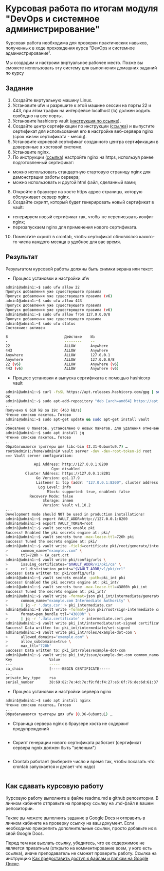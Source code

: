 # Курсовая работа по итогам модуля "DevOps и системное администрирование"

Курсовая работа необходима для проверки практических навыков, полученных в ходе прохождения курса "DevOps и системное администрирование".

Мы создадим и настроим виртуальное рабочее место. Позже вы сможете использовать эту систему для выполнения домашних заданий по курсу

## Задание

1. Создайте виртуальную машину Linux.
2. Установите ufw и разрешите к этой машине сессии на порты 22 и 443, при этом трафик на интерфейсе localhost (lo) должен ходить свободно на все порты.
3. Установите hashicorp vault ([инструкция по ссылке](https://learn.hashicorp.com/tutorials/vault/getting-started-install?in=vault/getting-started#install-vault)).
4. Cоздайте центр сертификации по инструкции ([ссылка](https://learn.hashicorp.com/tutorials/vault/pki-engine?in=vault/secrets-management)) и выпустите сертификат для использования его в настройке веб-сервера nginx (срок жизни сертификата - месяц).
5. Установите корневой сертификат созданного центра сертификации в доверенные в хостовой системе.
6. Установите nginx.
7. По инструкции ([ссылка](https://nginx.org/en/docs/http/configuring_https_servers.html)) настройте nginx на https, используя ранее подготовленный сертификат:
  - можно использовать стандартную стартовую страницу nginx для демонстрации работы сервера;
  - можно использовать и другой html файл, сделанный вами;
8. Откройте в браузере на хосте https адрес страницы, которую обслуживает сервер nginx.
9. Создайте скрипт, который будет генерировать новый сертификат в vault:
  - генерируем новый сертификат так, чтобы не переписывать конфиг nginx;
  - перезапускаем nginx для применения нового сертификата.
10. Поместите скрипт в crontab, чтобы сертификат обновлялся какого-то числа каждого месяца в удобное для вас время.

## Результат

Результатом курсовой работы должны быть снимки экрана или текст:

- Процесс установки и настройки ufw
```bash
admin1@admin1:~$ sudo ufw allow 22
Пропуск добавления уже существующего правила
Пропуск добавления уже существующего правила (v6)
admin1@admin1:~$ sudo ufw allow 443
Пропуск добавления уже существующего правила
Пропуск добавления уже существующего правила (v6)
admin1@admin1:~$ sudo ufw allow from 127.0.0.0/8
Пропуск добавления уже существующего правила
admin1@admin1:~$ sudo ufw status
Состояние: активен

В                          Действие    Из
-                          --------    --
22                         ALLOW       Anywhere                  
443                        ALLOW       Anywhere                  
Anywhere                   ALLOW       127.0.0.1                 
Anywhere                   ALLOW       127.0.0.0/8               
22 (v6)                    ALLOW       Anywhere (v6)             
443 (v6)                   ALLOW       Anywhere (v6)             
```
- Процесс установки и выпуска сертификата с помощью hashicorp vault
```bash
admin1@admin1:~$ curl -fsSL https://apt.releases.hashicorp.com/gpg | sudo apt-key add -
OK
admin1@admin1:~$ sudo apt-add-repository "deb [arch=amd64] https://apt.releases.hashicorp.com $(lsb_release -cs) main"
...                    
Получено 8 610 kB за 19с (463 kB/s)                                                                                    
Чтение списков пакетов… Готово
admin1@admin1:~$ sudo apt-get update && sudo apt-get install vault
...
Обновлено 0 пакетов, установлено 0 новых пакетов, для удаления отмечено 0 пакетов, и 36 пакетов не обновлено.
admin1@admin1:~$ sudo apt install jq
Чтение списков пакетов… Готово
...
Обрабатываются триггеры для libc-bin (2.31-0ubuntu9.7) …
root@admin1:/home/admin1# vault server -dev -dev-root-token-id root
==> Vault server configuration:

             Api Address: http://127.0.0.1:8200
                     Cgo: disabled
         Cluster Address: https://127.0.0.1:8201
              Go Version: go1.17.9
              Listener 1: tcp (addr: "127.0.0.1:8200", cluster address: "127.0.0.1:8201", max_request_duration: "1m30s", max_request_size: "33554432", tls: "disabled")
               Log Level: info
                   Mlock: supported: true, enabled: false
           Recovery Mode: false
                 Storage: inmem
                 Version: Vault v1.10.2
...
Development mode should NOT be used in production installations!
admin1@admin1:~$ export VAULT_ADDR=http://127.0.0.1:8200
admin1@admin1:~$ export VAULT_TOKEN=root
admin1@admin1:~$ vault secrets enable pki
Success! Enabled the pki secrets engine at: pki/
admin1@admin1:~$ vault secrets tune -max-lease-ttl=720h pki
Success! Tuned the secrets engine at: pki/
admin1@admin1:~$ vault write -field=certificate pki/root/generate/internal \
>      common_name="example..com" \
>      ttl=720h > CA_cert.crt
admin1@admin1:~$ vault write pki/config/urls \
>      issuing_certificates="$VAULT_ADDR/v1/pki/ca" \
>      crl_distribution_points="$VAULT_ADDR/v1/pki/crl"
Success! Data written to: pki/config/urls
admin1@admin1:~$ vault secrets enable -path=pki_int pki
Success! Enabled the pki secrets engine at: pki_int/
admin1@admin1:~$ vault secrets tune -max-lease-ttl=43800h pki_int
Success! Tuned the secrets engine at: pki_int/
admin1@admin1:~$ vault write -format=json pki_int/intermediate/generate/internal \
>      common_name="example.com Intermediate Authority" \
>      | jq -r '.data.csr' > pki_intermediate.csr
admin1@admin1:~$ vault write -format=json pki/root/sign-intermediate csr=@pki_intermediate.csr \
>      format=pem_bundle ttl="43800h" \
>      | jq -r '.data.certificate' > intermediate.cert.pem
admin1@admin1:~$ vault write pki_int/intermediate/set-signed certificate=@intermediate.cert.pem
Success! Data written to: pki_int/intermediate/set-signed
admin1@admin1:~$ vault write pki_int/roles/example-dot-com \
>      allowed_domains="example.com" \
>      allow_subdomains=true \
>      max_ttl="720h"
Success! Data written to: pki_int/roles/example-dot-com
admin1@admin1:~$ vault write pki_int/issue/example-dot-com common_name="test.example.com" ttl="24h"
Key                 Value
---                 -----
ca_chain            [-----BEGIN CERTIFICATE-----
...
private_key_type    rsa
serial_number       38:69:82:7e:4d:7e:f9:fd:f4:27:e6:6f:76:de:6d:61:37:34:41:a5
```
- Процесс установки и настройки сервера nginx
```bash
admin1@admin1:~$ sudo apt install nginx
Чтение списков пакетов… Готово
...
Обрабатываются триггеры для ufw (0.36-6ubuntu1) …


```
- Страница сервера nginx в браузере хоста не содержит предупреждений 
```bash

```
- Скрипт генерации нового сертификата работает (сертификат сервера ngnix должен быть "зеленым")
```bash

```
- Crontab работает (выберите число и время так, чтобы показать что crontab запускается и делает что надо)
```bash

```

## Как сдавать курсовую работу

Курсовую работу выполните в файле readme.md в github репозитории. В личном кабинете отправьте на проверку ссылку на .md-файл в вашем репозитории.

Также вы можете выполнить задание в [Google Docs](https://docs.google.com/document/u/0/?tgif=d) и отправить в личном кабинете на проверку ссылку на ваш документ.
Если необходимо прикрепить дополнительные ссылки, просто добавьте их в свой Google Docs.

Перед тем как выслать ссылку, убедитесь, что ее содержимое не является приватным (открыто на комментирование всем, у кого есть ссылка), иначе преподаватель не сможет проверить работу. 
Ссылка на инструкцию [Как предоставить доступ к файлам и папкам на Google Диске](https://support.google.com/docs/answer/2494822?hl=ru&co=GENIE.Platform%3DDesktop).
